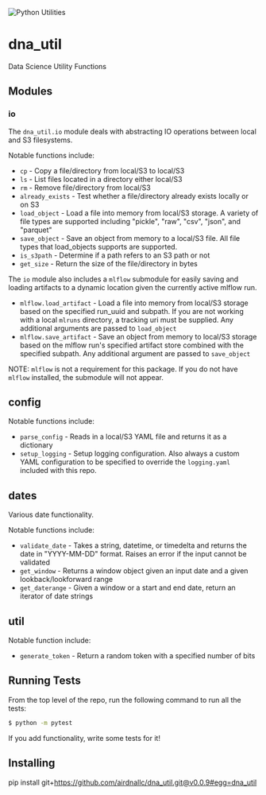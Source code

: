 ![Python Utilities](https://avatars3.githubusercontent.com/u/37234308?s=200&v=4)

# dna_util

Data Science Utility Functions

## Modules

### io

The `dna_util.io` module deals with abstracting IO operations between local and S3 filesystems.

Notable functions include:
* `cp` - Copy a file/directory from local/S3 to local/S3
* `ls` - List files located in a directory either local/S3
* `rm` - Remove file/directory from local/S3
* `already_exists` - Test whether a file/directory already exists locally or on S3
* `load_object` - Load a file into memory from local/S3 storage. A variety of file types are supported including "pickle", "raw", "csv", "json", and "parquet"
* `save_object` - Save an object from memory to a local/S3 file. All file types that load_objects supports are supported.
* `is_s3path` - Determine if a path refers to an S3 path or not
* `get_size` - Return the size of the file/directory in bytes

The `io` module also includes a `mlflow` submodule for easily saving and loading artifacts to a dynamic location given the currently active mlflow run.

* `mlflow.load_artifact` - Load a file into memory from local/S3 storage based on the specified run_uuid and subpath. If you are not working with a local `mlruns` directory, a tracking uri must be supplied. Any additional arguments are passed to `load_object`
* `mlflow.save_artifact` - Save an object from memory to local/S3 storage based on the mlflow run's specified artifact store combined with the specified subpath. Any additional argument are passed to `save_object`

NOTE: `mlflow` is not a requirement for this package. If you do not have `mlflow` installed, the submodule will not appear.

## config

Notable functions include:
* `parse_config` - Reads in a local/S3 YAML file and returns it as a dictionary
* `setup_logging` - Setup logging configuration. Also always a custom YAML configuration to be specified to override the `logging.yaml` included with this repo.


## dates

Various date functionality.

Notable functions include:
* `validate_date` - Takes a string, datetime, or timedelta and returns the date in "YYYY-MM-DD" format. Raises an error if the input cannot be validated
* `get_window` - Returns a window object given an input date and a given lookback/lookforward range
* `get_daterange` - Given a window or a start and end date, return an iterator of date strings


## util

Notable function include:
* `generate_token` - Return a random token with a specified number of bits


## Running Tests

From the top level of the repo, run the following command to run all the tests:

```bash
$ python -m pytest
```

If you add functionality, write some tests for it!

## Installing

pip install git+https://github.com/airdnallc/dna_util.git@v0.0.9#egg=dna_util
